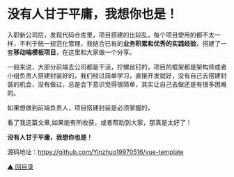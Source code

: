 # 没有人甘于平庸，我想你也是！

入职新公司后，发现代码仓库里，项目搭建的比较乱，每个项目使用的都不太一样，不利于统一规范化管理，我结合已有的**业务积累和优秀的实践经验**，搭建了一套**移动端模板项目**，在这里和大家做一个分享。

一般来说，大部分前端去公司都是干活，拧螺丝钉的，项目的框架都是架构师或者小组负责人搭建封装好的，我们经过简单学习，直接开发就好，没有自己去搭建封装的机会，没有做过，总是会下意识觉得很简单，其实让自己去做还是有很多困难的。

如果想做到前端负责人，项目搭建封装是必须掌握的，

看了我这篇文章,如果能有所收获，或者帮助到大家，那真是太好了！

**没有人甘于平庸，我想你也是！**

源码地址：https://github.com/Yinzhuo19970516/vue-template

[▲ 回目录](/page/index.html)